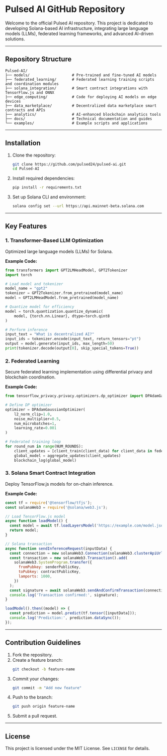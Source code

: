 # Pulsed AI GitHub Repository

Welcome to the official Pulsed AI repository. This project is dedicated to developing Solana-based AI infrastructure, integrating large language models (LLMs), federated learning frameworks, and advanced AI-driven solutions.

---

## Repository Structure

```
Pulsed-AI/
├── models/                   # Pre-trained and fine-tuned AI models
├── federated_learning/       # Federated learning training scripts and coordination modules
├── solana_integration/       # Smart contract integrations with TensorFlow.js and ONNX
├── edge_computing/           # Code for deploying AI models on edge devices
├── data_marketplace/         # Decentralized data marketplace smart contracts and APIs
├── analytics/                # AI-enhanced blockchain analytics tools
├── docs/                     # Technical documentation and guides
└── examples/                 # Example scripts and applications
```

---

## Installation

1. Clone the repository:
   ```bash
   git clone https://github.com/pulsed24/pulsed-ai.git
   cd Pulsed-AI
   ```

2. Install required dependencies:
   ```bash
   pip install -r requirements.txt
   ```

3. Set up Solana CLI and environment:
   ```bash
   solana config set --url https://api.mainnet-beta.solana.com
   ```

---

## Key Features

### 1. Transformer-Based LLM Optimization
Optimized large language models (LLMs) for Solana.

**Example Code:**
```python
from transformers import GPT2LMHeadModel, GPT2Tokenizer
import torch

# Load model and tokenizer
model_name = "gpt2"
tokenizer = GPT2Tokenizer.from_pretrained(model_name)
model = GPT2LMHeadModel.from_pretrained(model_name)

# Quantize model for efficiency
model = torch.quantization.quantize_dynamic(
    model, {torch.nn.Linear}, dtype=torch.qint8
)

# Perform inference
input_text = "What is decentralized AI?"
input_ids = tokenizer.encode(input_text, return_tensors="pt")
output = model.generate(input_ids, max_length=50)
print(tokenizer.decode(output[0], skip_special_tokens=True))
```

### 2. Federated Learning
Secure federated learning implementation using differential privacy and blockchain coordination.

**Example Code:**
```python
from tensorflow_privacy.privacy.optimizers.dp_optimizer import DPAdamGaussianOptimizer

# Define DP optimizer
optimizer = DPAdamGaussianOptimizer(
    l2_norm_clip=1.0,
    noise_multiplier=0.5,
    num_microbatches=1,
    learning_rate=0.001
)

# Federated training loop
for round_num in range(NUM_ROUNDS):
    client_updates = [client_train(client_data) for client_data in federated_data]
    global_model = aggregate_updates(client_updates)
    blockchain_log(global_model)
```

### 3. Solana Smart Contract Integration
Deploy TensorFlow.js models for on-chain inference.

**Example Code:**
```javascript
const tf = require('@tensorflow/tfjs');
const solanaWeb3 = require('@solana/web3.js');

// Load TensorFlow.js model
async function loadModel() {
  const model = await tf.loadLayersModel('https://example.com/model.json');
  return model;
}

// Solana transaction
async function sendInferenceRequest(inputData) {
  const connection = new solanaWeb3.Connection(solanaWeb3.clusterApiUrl('mainnet-beta'));
  const transaction = new solanaWeb3.Transaction().add(
    solanaWeb3.SystemProgram.transfer({
      fromPubkey: senderPublicKey,
      toPubkey: contractPublicKey,
      lamports: 1000,
    })
  );
  const signature = await solanaWeb3.sendAndConfirmTransaction(connection, transaction, [senderKeyPair]);
  console.log('Transaction confirmed:', signature);
}

loadModel().then((model) => {
  const prediction = model.predict(tf.tensor([inputData]));
  console.log('Prediction:', prediction.dataSync());
});
```

---

## Contribution Guidelines

1. Fork the repository.
2. Create a feature branch:
   ```bash
   git checkout -b feature-name
   ```
3. Commit your changes:
   ```bash
   git commit -m "Add new feature"
   ```
4. Push to the branch:
   ```bash
   git push origin feature-name
   ```
5. Submit a pull request.

---

## License
This project is licensed under the MIT License. See `LICENSE` for details.
